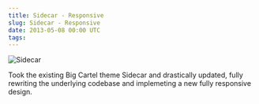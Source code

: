 ```yaml
---
title: Sidecar - Responsive
slug: Sidecar - Responsive
date: 2013-05-08 00:00 UTC
tags:
---
```


![Sidecar](/images/portfolio/sidecar.png)

Took the existing Big Cartel theme Sidecar and drastically updated, fully rewriting the underlying codebase and implemeting a new fully responsive design.
